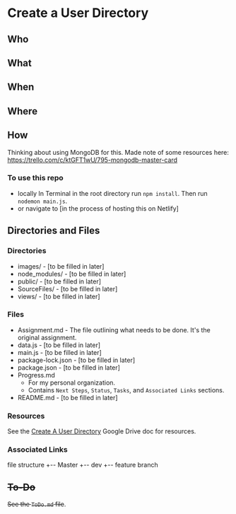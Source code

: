 # Create a User Directory

## Who
## What
## When
## Where
## How

Thinking about using MongoDB for this. Made note of some resources here:
https://trello.com/c/ktGFT1wU/795-mongodb-master-card

### To use this repo
* locally
In Terminal in the root directory run `npm install`.
Then run `nodemon main.js`.
* or navigate to [in the process of hosting this on Netlify]

## Directories and Files
### Directories
* images/ - [to be filled in later]
* node_modules/ - [to be filled in later]
* public/ - [to be filled in later]
* SourceFiles/ - [to be filled in later]
* views/ - [to be filled in later]

### Files
* Assignment.md - The file outlining what needs to be done. It's the original assignment.
* data.js - [to be filled in later]
* main.js - [to be filled in later]
* package-lock.json - [to be filled in later]
* package.json - [to be filled in later]
* Progress.md
    * For my personal organization.
    * Contains `Next Steps`, `Status`, `Tasks`, and `Associated Links` sections.
* README.md - [to be filled in later]

### Resources
See the [Create A User Directory](https://docs.google.com/document/d/1q-ZE0Q0Si-YTMIl12HzOczL3DMyiyv6Zbr45xVkIndU/edit#) Google Drive doc for resources.

### Associated Links

file structure
+-- Master
    +-- dev
        +-- feature branch

## ~~To-Do~~
~~See the `ToDo.md` file~~.